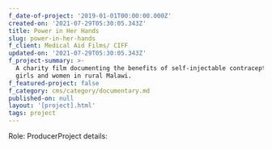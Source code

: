 ```yaml
---
f_date-of-project: '2019-01-01T00:00:00.000Z'
created-on: '2021-07-29T05:30:05.343Z'
title: Power in Her Hands
slug: power-in-her-hands
f_client: Medical Aid Films/ CIFF
updated-on: '2021-07-29T05:30:05.343Z'
f_project-summary: >-
  A charity film documenting the benefits of self-injectable contraception for
  girls and women in rural Malawi.
f_featured-project: false
f_category: cms/category/documentary.md
published-on: null
layout: '[project].html'
tags: project
---
```


Role: ProducerProject details:
